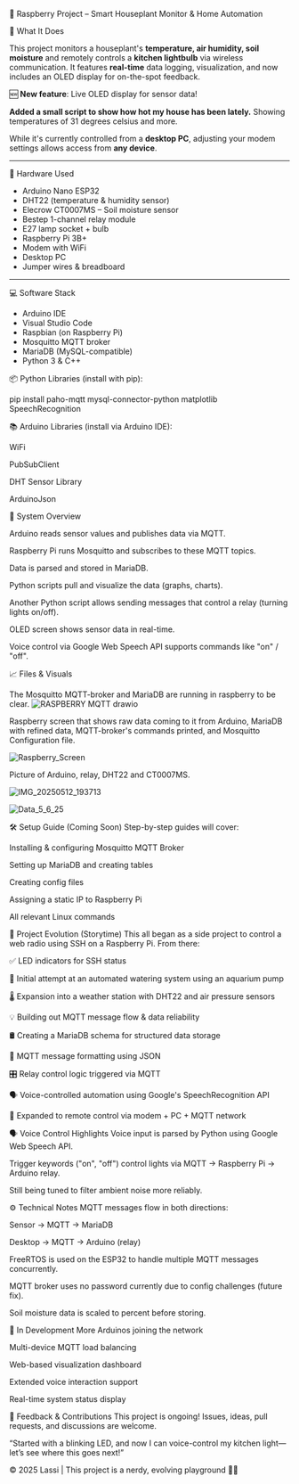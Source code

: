 🌿 Raspberry Project – Smart Houseplant Monitor & Home Automation

🧠 What It Does

This project monitors a houseplant's **temperature, air humidity, soil moisture** and remotely controls a **kitchen lightbulb** via wireless communication. It features **real-time** data logging, visualization, and now includes an OLED display for on-the-spot feedback.

🆕 **New feature**: Live OLED display for sensor data!

**Added a small script to show how hot my house has been lately.** Showing temperatures of 31 degrees celsius and more. 

While it's currently controlled from a **desktop PC**, adjusting your modem settings allows access from **any device**.

---

🔩 Hardware Used

- Arduino Nano ESP32  
- DHT22 (temperature & humidity sensor)  
- Elecrow CT0007MS – Soil moisture sensor  
- Bestep 1-channel relay module  
- E27 lamp socket + bulb  
- Raspberry Pi 3B+  
- Modem with WiFi  
- Desktop PC  
- Jumper wires & breadboard  

---

💻 Software Stack

- Arduino IDE  
- Visual Studio Code  
- Raspbian (on Raspberry Pi)  
- Mosquitto MQTT broker  
- MariaDB (MySQL-compatible)  
- Python 3 & C++  

📦 Python Libraries (install with pip):

pip install paho-mqtt mysql-connector-python matplotlib SpeechRecognition

📚 Arduino Libraries (install via Arduino IDE):

WiFi

PubSubClient

DHT Sensor Library

ArduinoJson

🔌 System Overview

Arduino reads sensor values and publishes data via MQTT.

Raspberry Pi runs Mosquitto and subscribes to these MQTT topics.

Data is parsed and stored in MariaDB.

Python scripts pull and visualize the data (graphs, charts).

Another Python script allows sending messages that control a relay (turning lights on/off).

OLED screen shows sensor data in real-time.

Voice control via Google Web Speech API supports commands like "on" / "off".

📈 Files & Visuals

The Mosquitto MQTT-broker and MariaDB are running in raspberry to be clear.
![RASPBERRY MQTT drawio](https://github.com/user-attachments/assets/423cc79c-720c-4da1-924b-9512d51378bf)

Raspberry screen that shows raw data coming to it from Arduino, MariaDB with refined data, MQTT-broker's commands printed, and Mosquitto Configuration file.

 ![Raspberry_Screen](https://github.com/user-attachments/assets/bad0d5c6-cccf-49a7-b7a5-13e160dc3fb4)
 

Picture of Arduino, relay, DHT22 and CT0007MS.

 ![IMG_20250512_193713](https://github.com/user-attachments/assets/594e2884-1b37-4512-9ff4-e0b6e209720b)

 ![Data_5_6_25](https://github.com/user-attachments/assets/ceab0de0-2657-4816-abce-be7aa1dbde2e)

🛠️ Setup Guide (Coming Soon)
Step-by-step guides will cover:

Installing & configuring Mosquitto MQTT Broker

Setting up MariaDB and creating tables

Creating config files

Assigning a static IP to Raspberry Pi

All relevant Linux commands

🔭 Project Evolution (Storytime)
This all began as a side project to control a web radio using SSH on a Raspberry Pi. From there:

✅ LED indicators for SSH status

🌿 Initial attempt at an automated watering system using an aquarium pump

🌡️ Expansion into a weather station with DHT22 and air pressure sensors

💡 Building out MQTT message flow & data reliability

🛢️ Creating a MariaDB schema for structured data storage

🔄 MQTT message formatting using JSON

🎛️ Relay control logic triggered via MQTT

🗣️ Voice-controlled automation using Google's SpeechRecognition API

📶 Expanded to remote control via modem + PC + MQTT network

🗣️ Voice Control Highlights
Voice input is parsed by Python using Google Web Speech API.

Trigger keywords ("on", "off") control lights via MQTT → Raspberry Pi → Arduino relay.

Still being tuned to filter ambient noise more reliably.

⚙️ Technical Notes
MQTT messages flow in both directions:

Sensor → MQTT → MariaDB

Desktop → MQTT → Arduino (relay)

FreeRTOS is used on the ESP32 to handle multiple MQTT messages concurrently.

MQTT broker uses no password currently due to config challenges (future fix).

Soil moisture data is scaled to percent before storing.

🚧 In Development
More Arduinos joining the network

Multi-device MQTT load balancing

Web-based visualization dashboard

Extended voice interaction support

Real-time system status display

💬 Feedback & Contributions
This project is ongoing! Issues, ideas, pull requests, and discussions are welcome.

“Started with a blinking LED, and now I can voice-control my kitchen light—let’s see where this goes next!”

© 2025 Lassi | This project is a nerdy, evolving playground 🔧🌱
